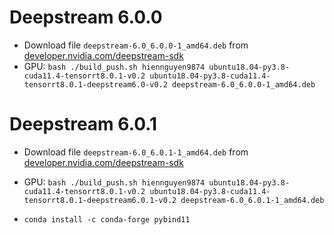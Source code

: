 # Deepstream 6.0.0

- Download file `deepstream-6.0_6.0.0-1_amd64.deb` from [developer.nvidia.com/deepstream-sdk](https://developer.nvidia.com/deepstream-sdk)
- GPU: `bash ./build_push.sh hiennguyen9874 ubuntu18.04-py3.8-cuda11.4-tensorrt8.0.1-v0.2 ubuntu18.04-py3.8-cuda11.4-tensorrt8.0.1-deepstream6.0-v0.2 deepstream-6.0_6.0.0-1_amd64.deb`

# Deepstream 6.0.1

- Download file `deepstream-6.0_6.0.1-1_amd64.deb` from [developer.nvidia.com/deepstream-sdk](https://developer.nvidia.com/deepstream-sdk)
- GPU: `bash ./build_push.sh hiennguyen9874 ubuntu18.04-py3.8-cuda11.4-tensorrt8.0.1-v0.2 ubuntu18.04-py3.8-cuda11.4-tensorrt8.0.1-deepstream6.0.1-v0.2 deepstream-6.0_6.0.1-1_amd64.deb`





- `conda install -c conda-forge pybind11`
